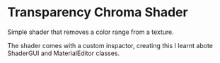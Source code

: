 # Transparency Chroma Shader

Simple shader that removes a color range from a texture.  

The shader comes with a custom inspactor, creating this I learnt abote ShaderGUI and MaterialEditor classes.
